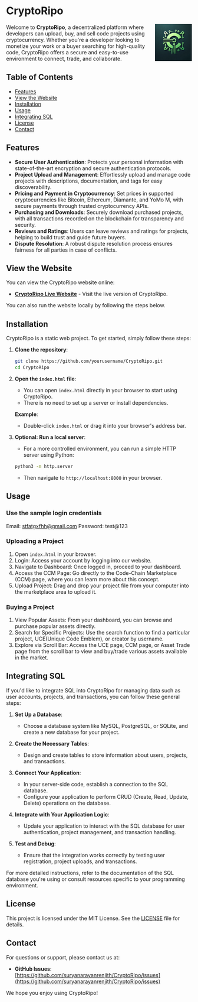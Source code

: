 # CryptoRipo

<img src="/assets/logo.jpg?raw=true" width="100" align="right">

Welcome to **CryptoRipo**, a decentralized platform where developers can upload, buy, and sell code projects using cryptocurrency. Whether you're a developer looking to monetize your work or a buyer searching for high-quality code, CryptoRipo offers a secure and easy-to-use environment to connect, trade, and collaborate.

## Table of Contents

- [Features](#features)
- [View the Website](#view-the-website)
- [Installation](#installation)
- [Usage](#usage)
- [Integrating SQL](#integrating-sql)
- [License](#license)
- [Contact](#contact)

## Features

- **Secure User Authentication**: Protects your personal information with state-of-the-art encryption and secure authentication protocols.
- **Project Upload and Management**: Effortlessly upload and manage code projects with descriptions, documentation, and tags for easy discoverability.
- **Pricing and Payment in Cryptocurrency**: Set prices in supported cryptocurrencies like Bitcoin, Ethereum, Diamante, and YoMo M, with secure payments through trusted cryptocurrency APIs.
- **Purchasing and Downloads**: Securely download purchased projects, with all transactions recorded on the blockchain for transparency and security.
- **Reviews and Ratings**: Users can leave reviews and ratings for projects, helping to build trust and guide future buyers.
- **Dispute Resolution**: A robust dispute resolution process ensures fairness for all parties in case of conflicts.

## View the Website

You can view the CryptoRipo website online:

- **[CryptoRipo Live Website](https://cryptoripo.000.pe/)** - Visit the live version of CryptoRipo.

You can also run the website locally by following the steps below.

## Installation

CryptoRipo is a static web project. To get started, simply follow these steps:

1. **Clone the repository**:
    ```bash
    git clone https://github.com/yourusername/CryptoRipo.git
    cd CryptoRipo
    ```

2. **Open the `index.html` file**:
    - You can open `index.html` directly in your browser to start using CryptoRipo.
    - There is no need to set up a server or install dependencies.

    **Example**:
    - Double-click `index.html` or drag it into your browser's address bar.

3. **Optional: Run a local server**:
    - For a more controlled environment, you can run a simple HTTP server using Python:
    ```bash
    python3 -m http.server
    ```
    - Then navigate to `http://localhost:8000` in your browser.

## Usage

### Use the sample login credentials

Email: stfatgxfhh@gmail.com
Password: test@123

### Uploading a Project

1. Open `index.html` in your browser.
2. Login: Access your account by logging into our website.
3. Navigate to Dashboard: Once logged in, proceed to your dashboard.
4. Access the CCM Page: Go directly to the Code-Chain Marketplace (CCM) page, where you can learn more about this concept.
5. Upload Project: Drag and drop your project file from your computer into the marketplace area to upload it.

### Buying a Project

1. View Popular Assets: From your dashboard, you can browse and purchase popular assets directly.
2. Search for Specific Projects: Use the search function to find a particular project, UCE(Unique Code Emblem), or creator by username.
3. Explore via Scroll Bar: Access the UCE page, CCM page, or Asset Trade page from the scroll bar to view and buy/trade various assets available in the market.

## Integrating SQL

If you'd like to integrate SQL into CryptoRipo for managing data such as user accounts, projects, and transactions, you can follow these general steps:

1. **Set Up a Database**:
   - Choose a database system like MySQL, PostgreSQL, or SQLite, and create a new database for your project.

2. **Create the Necessary Tables**:
   - Design and create tables to store information about users, projects, and transactions.

3. **Connect Your Application**:
   - In your server-side code, establish a connection to the SQL database.
   - Configure your application to perform CRUD (Create, Read, Update, Delete) operations on the database.

4. **Integrate with Your Application Logic**:
   - Update your application to interact with the SQL database for user authentication, project management, and transaction handling.

5. **Test and Debug**:
   - Ensure that the integration works correctly by testing user registration, project uploads, and transactions.

For more detailed instructions, refer to the documentation of the SQL database you're using or consult resources specific to your programming environment.

## License

This project is licensed under the MIT License. See the [LICENSE](LICENSE) file for details.

## Contact

For questions or support, please contact us at:
- **GitHub Issues**: [https://github.com/suryanarayanrenjith/CryptoRipo/issues](https://github.com/suryanarayanrenjith/CryptoRipo/issues)

We hope you enjoy using CryptoRipo!
